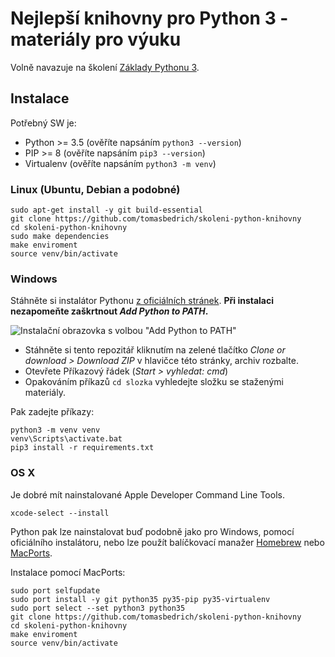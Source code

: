 # Nejlepší knihovny pro Python 3 - materiály pro výuku

Volně navazuje na školení [Základy Pythonu 3](https://github.com/tomasbedrich/skoleni-python).

## Instalace

Potřebný SW je:

- Python >= 3.5 (ověříte napsáním `python3 --version`)
- PIP >= 8 (ověříte napsáním `pip3 --version`)
- Virtualenv (ověříte napsáním `python3 -m venv`)

### Linux (Ubuntu, Debian a podobné)

```
sudo apt-get install -y git build-essential
git clone https://github.com/tomasbedrich/skoleni-python-knihovny
cd skoleni-python-knihovny
sudo make dependencies
make enviroment
source venv/bin/activate
```

### Windows

Stáhněte si instalátor Pythonu [z oficiálních stránek](https://www.python.org/downloads/). **Při instalaci nezapomeňte zaškrtnout *Add Python to PATH*.**

![Instalační obrazovka s volbou "Add Python to PATH"](http://loadbalancerblog.com/sites/default/files/images/image003.jpg)

- Stáhněte si tento repozitář kliknutím na zelené tlačítko *Clone or download > Download ZIP* v hlavičce této stránky, archiv rozbalte.
- Otevřete Příkazový řádek (*Start > vyhledat: cmd*)
- Opakováním příkazů `cd slozka` vyhledejte složku se staženými materiály.

Pak zadejte příkazy:

```
python3 -m venv venv
venv\Scripts\activate.bat
pip3 install -r requirements.txt
```

### OS X

Je dobré mít nainstalované Apple Developer Command Line Tools.

```
xcode-select --install
```

Python pak lze nainstalovat buď podobně jako pro Windows, pomocí oficiálního instalátoru, nebo lze použít balíčkovací manažer [Homebrew](http://brew.sh/) nebo [MacPorts](https://www.macports.org/).

Instalace pomocí MacPorts:

```
sudo port selfupdate
sudo port install -y git python35 py35-pip py35-virtualenv
sudo port select --set python3 python35
git clone https://github.com/tomasbedrich/skoleni-python-knihovny
cd skoleni-python-knihovny
make enviroment
source venv/bin/activate
```
